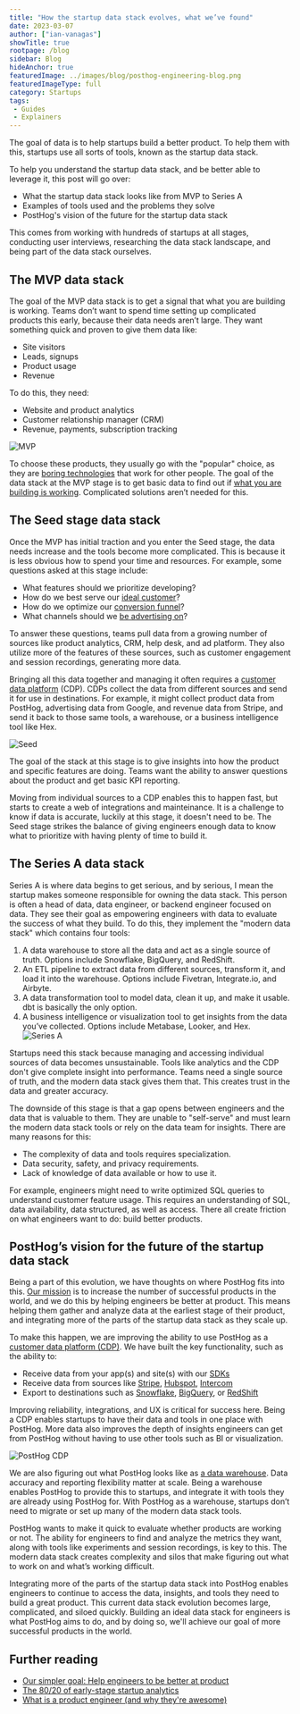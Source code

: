```yaml
---
title: "How the startup data stack evolves, what we’ve found"
date: 2023-03-07
author: ["ian-vanagas"]
showTitle: true
rootpage: /blog
sidebar: Blog
hideAnchor: true
featuredImage: ../images/blog/posthog-engineering-blog.png
featuredImageType: full
category: Startups
tags:
 - Guides
 - Explainers
---
```


The goal of data is to help startups build a better product. To help them with this, startups use all sorts of tools, known as the startup data stack. 

To help you understand the startup data stack, and be better able to leverage it, this post will go over:
- What the startup data stack looks like from MVP to Series A
- Examples of tools used and the problems they solve
- PostHog's vision of the future for the startup data stack

This comes from working with hundreds of startups at all stages, conducting user interviews, researching the data stack landscape, and being part of the data stack ourselves.

## The MVP data stack

The goal of the MVP data stack is to get a signal that what you are building is working. Teams don’t want to spend time setting up complicated products this early, because their data needs aren’t large. They want something quick and proven to give them data like:

- Site visitors
- Leads, signups
- Product usage
- Revenue

To do this, they need:

- Website and product analytics
- Customer relationship manager (CRM)
- Revenue, payments, subscription tracking

![MVP](../images/blog/startup-data-stack/mvp.png)

To choose these products, they usually go with the "popular" choice, as they are [boring technologies](https://mcfunley.com/choose-boring-technology) that work for other people. The goal of the data stack at the MVP stage is to get basic data to find out if [what you are building is working](/blog/early-stage-analytics). Complicated solutions aren’t needed for this.

## The Seed stage data stack

Once the MVP has initial traction and you enter the Seed stage, the data needs increase and the tools become more complicated. This is because it is less obvious how to spend your time and resources. For example, some questions asked at this stage include:

- What features should we prioritize developing?
- How do we best serve our [ideal customer](/blog/creating-ideal-customer-profile)?
- How do we optimize our [conversion funnel](/tutorials/funnels)?
- What channels should we [be advertising on](/blog/dev-marketing-for-startups)?

To answer these questions, teams pull data from a growing number of sources like product analytics, CRM, help desk, and ad platform. They also utilize more of the features of these sources, such as customer engagement and session recordings, generating more data.

Bringing all this data together and managing it often requires a [customer data platform](/docs/integrate/cdp) (CDP). CDPs collect the data from different sources and send it for use in destinations. For example, it might collect product data from PostHog, advertising data from Google, and revenue data from Stripe, and send it back to those same tools, a warehouse, or a business intelligence tool like Hex.

![Seed](../images/blog/startup-data-stack/seed.png)

The goal of the stack at this stage is to give insights into how the product and specific features are doing. Teams want the ability to answer questions about the product and get basic KPI reporting. 

Moving from individual sources to a CDP enables this to happen fast, but starts to create a web of integrations and mainteinance. It is a challenge to know if data is accurate, luckily at this stage, it doesn't need to be. The Seed stage strikes the balance of giving engineers enough data to know what to prioritize with having plenty of time to build it.

## The Series A data stack

Series A is where data begins to get serious, and by serious, I mean the startup makes someone responsible for owning the data stack. This person is often a head of data, data engineer, or backend engineer focused on data. They see their goal as empowering engineers with data to evaluate the success of what they build. To do this, they implement the "modern data stack" which contains four tools:

1. A data warehouse to store all the data and act as a single source of truth. Options include Snowflake, BigQuery, and RedShift.
2. An ETL pipeline to extract data from different sources, transform it, and load it into the warehouse. Options include Fivetran, Integrate.io, and Airbyte.
3. A data transformation tool to model data, clean it up, and make it usable. dbt is basically the only option.
4. A business intelligence or visualization tool to get insights from the data you’ve collected. Options include Metabase, Looker, and Hex.
![Series A](../images/blog/startup-data-stack/series-a.png)

Startups need this stack because managing and accessing individual sources of data becomes unsustainable. Tools like analytics and the CDP don't give complete insight into performance. Teams need a single source of truth, and the modern data stack gives them that. This creates trust in the data and greater accuracy.

The downside of this stage is that a gap opens between engineers and the data that is valuable to them. They are unable to "self-serve" and must learn the modern data stack tools or rely on the data team for insights. There are many reasons for this:

- The complexity of data and tools requires specialization.
- Data security, safety, and privacy requirements.
- Lack of knowledge of data available or how to use it.

For example, engineers might need to write optimized SQL queries to understand customer feature usage. This requires an understanding of SQL, data availability, data structured, as well as access. There all create friction on what engineers want to do: build better products. 

## PostHog’s vision for the future of the startup data stack

Being a part of this evolution, we have thoughts on where PostHog fits into this. [Our mission](/handbook/strategy/overview) is to increase the number of successful products in the world, and we do this by helping engineers be better at product. This means helping them gather and analyze data at the earliest stage of their product, and integrating more of the parts of the startup data stack as they scale up.

To make this happen, we are improving the ability to use PostHog as a [customer data platform (CDP)](https://github.com/PostHog/posthog/issues/13126). We have built the key functionality, such as the ability to:

- Receive data from your app(s) and site(s) with our [SDKs](/docs/integrate?tab=sdks)
- Receive data from sources like [Stripe](/apps/stripe-connector), [Hubspot](/apps/hubspot-connector), [Intercom](/apps/intercom)
- Export to destinations such as [Snowflake](/apps/snowflake-export), [BigQuery](/apps/bigquery-export), or [RedShift](/apps/redshift-export)

Improving reliability, integrations, and UX is critical for success here. Being a CDP enables startups to have their data and tools in one place with PostHog. More data also improves the depth of insights engineers can get from PostHog without having to use other tools such as BI or visualization.

![PostHog CDP](../images/blog/startup-data-stack/posthog-cdp.png)

We are also figuring out what PostHog looks like as [a data warehouse](https://github.com/PostHog/posthog/issues/14406). Data accuracy and reporting flexibility matter at scale. Being a warehouse enables PostHog to provide this to startups, and integrate it with tools they are already using PostHog for. With PostHog as a warehouse, startups don’t need to migrate or set up many of the modern data stack tools.

PostHog wants to make it quick to evaluate whether products are working or not. The ability for engineers to find and analyze the metrics they want, along with tools like experiments and session recordings, is key to this. The modern data stack creates complexity and silos that make figuring out what to work on and what’s working difficult.

Integrating more of the parts of the startup data stack into PostHog enables engineers to continue to access the data, insights, and tools they need to build a great product. This current data stack evolution becomes large, complicated, and siloed quickly. Building an ideal data stack for engineers is what PostHog aims to do, and by doing so, we'll achieve our goal of more successful products in the world.

## Further reading

- [Our simpler goal: Help engineers to be better at product](/blog/helping-engineers-to-product)
- [The 80/20 of early-stage startup analytics](/blog/early-stage-analytics)
- [What is a product engineer (and why they're awesome)](/blog/what-is-a-product-engineer)
